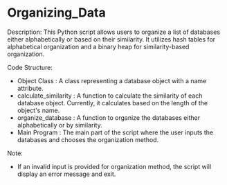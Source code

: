 # Organizing_Data
 
Description:
This Python script allows users to organize a list of databases either alphabetically or based on their similarity. It utilizes hash tables for alphabetical organization and a binary heap for similarity-based organization.

Code Structure:
- Object Class : A class representing a database object with a name attribute.
- calculate_similarity : A function to calculate the similarity of each database object. Currently, it calculates based on the length of the object's name.
- organize_database : A function to organize the databases either alphabetically or by similarity.
- Main Program : The main part of the script where the user inputs the databases and chooses the organization method.

Note:
- If an invalid input is provided for organization method, the script will display an error message and exit.